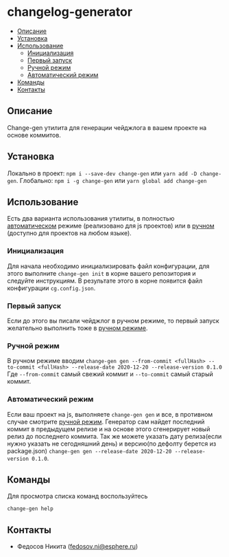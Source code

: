 # changelog-generator

- [Описание](#Описание)
- [Установка](#Установка)
- [Использование](#Использование)
  - [Инициализация](#Инициализация)
  - [Первый запуск](#Первый-запуск)
  - [Ручной режим](#Ручной-режим)
  - [Автоматический режим](#Автоматический-режим)
- [Команды](#Команды)
- [Контакты](#Контакты)

## Описание
Change-gen утилита для генерации чейджлога в вашем проекте на основе коммитов.

## Установка
Локально в проект: `npm i --save-dev change-gen` или `yarn add -D change-gen`.
Глобально: `npm i -g change-gen` или `yarn global add change-gen`

## Использование
Есть два варианта использования утилиты, в полностью [автоматическом](#Автоматический-режим) режиме (реализовано для js проектов)
или в [ручном](#Ручной-режим) (доступно для проектов на любом языке).

### Инициализация
Для начала необходимо инициализировать файл конфигурации, для этого выполните `change-gen init`
в корне вашего репозитория и следуйте инструкциям. В результате этого в корне появится файл конфигурации `cg.config.json`.

### Первый запуск
Если до этого вы писали чейджлог в ручном режиме, то первый запуск желательно выполнить тоже в [ручном режиме](#Ручной-режим).

### Ручной режим
В ручном режиме вводим `change-gen gen --from-commit <fullHash> --to-commit <fullHash> --release-date 2020-12-20 --release-version 0.1.0`
Где `--from-commit` самый свежий коммит и `--to-commit` самый старый коммит.

### Автоматический режим
Если ваш проект на js, выполняете `change-gen gen` и все, в противном случае смотрите [ручной режим](#Ручной-режим). Генератор сам найдет последний коммит в предыдущем релизе и на основе этого сгенерирует новый релиз до последнего коммита. Так же можете указать дату релиза(если нужно указать не сегодняшний день) и версию(по дефолту берется из package.json) `change-gen gen --release-date 2020-12-20 --release-version 0.1.0`.

## Команды
Для просмотра списка команд воспользуйтесь

`change-gen help`

## Контакты
- Федосов Никита (fedosov.ni@esphere.ru)


